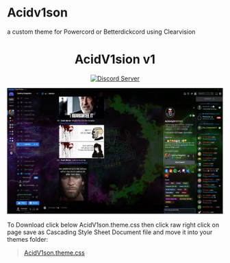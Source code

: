 # Acidv1son
a custom theme for Powercord or Betterdickcord using Clearvision


[discord-badge]: https://discord.com/api/guilds/897156326776520736/widget.png?style=shield
[discord-link]: https://discord.gg/RgZGCqKxAb

<div align="center">

# AcidV1sion v1

  
[![Discord Server][discord-badge]][discord-link]

![v6 Sapphire](https://github.com/ac1dv1p3r/Acidv1son/blob/2d209519bb8598e153bc0d9b9e865c2c1554e96e/Screenshot/screenshot.png)

</div>


To Download click below AcidV1son.theme.css then click raw right click on page save as Cascading Style Sheet Document file and move it into your themes folder:
> [AcidV1son.theme.css](https://github.com/ac1dv1p3r/Acidv1son/blob/main/AcidV1son.theme.css)
